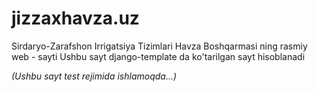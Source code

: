 # jizzaxhavza.uz

Sirdaryo-Zarafshon  Irrigatsiya Tizimlari Havza Boshqarmasi ning rasmiy web - sayti
Ushbu sayt django-template da ko'tarilgan sayt hisoblanadi

*(Ushbu sayt test rejimida ishlamoqda...)*
